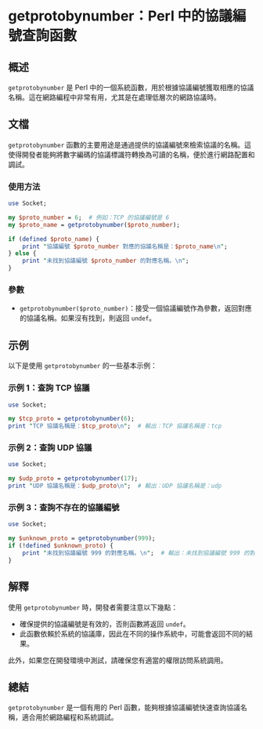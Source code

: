 <!--
Meta Description: # getprotobynumber：Perl 中的協議編號查詢函數 ## 概述 `getprotobynumber` 是 Perl 中的一個系統函數，用於根據協議編號獲取相應的協議名稱。這在網路編程中非常有用，尤其是在處理低層次的網路協議時。 ## 文檔 `getprotobynumber` 函數...
Meta Keywords: getprotobynumber, perl, proto_number, tcp, print
-->

# getprotobynumber：Perl 中的協議編號查詢函數

## 概述
`getprotobynumber` 是 Perl 中的一個系統函數，用於根據協議編號獲取相應的協議名稱。這在網路編程中非常有用，尤其是在處理低層次的網路協議時。

## 文檔
`getprotobynumber` 函數的主要用途是通過提供的協議編號來檢索協議的名稱。這使得開發者能夠將數字編碼的協議標識符轉換為可讀的名稱，便於進行網路配置和調試。

### 使用方法
```perl
use Socket;

my $proto_number = 6;  # 例如：TCP 的協議編號是 6
my $proto_name = getprotobynumber($proto_number);

if (defined $proto_name) {
    print "協議編號 $proto_number 對應的協議名稱是：$proto_name\n";
} else {
    print "未找到協議編號 $proto_number 的對應名稱。\n";
}
```

### 參數
- `getprotobynumber($proto_number)`：接受一個協議編號作為參數，返回對應的協議名稱。如果沒有找到，則返回 `undef`。

## 示例
以下是使用 `getprotobynumber` 的一些基本示例：

### 示例 1：查詢 TCP 協議
```perl
use Socket;

my $tcp_proto = getprotobynumber(6);
print "TCP 協議名稱是：$tcp_proto\n";  # 輸出：TCP 協議名稱是：tcp
```

### 示例 2：查詢 UDP 協議
```perl
use Socket;

my $udp_proto = getprotobynumber(17);
print "UDP 協議名稱是：$udp_proto\n";  # 輸出：UDP 協議名稱是：udp
```

### 示例 3：查詢不存在的協議編號
```perl
use Socket;

my $unknown_proto = getprotobynumber(999);
if (!defined $unknown_proto) {
    print "未找到協議編號 999 的對應名稱。\n";  # 輸出：未找到協議編號 999 的對應名稱。
}
```

## 解釋
使用 `getprotobynumber` 時，開發者需要注意以下幾點：
- 確保提供的協議編號是有效的，否則函數將返回 `undef`。
- 此函數依賴於系統的協議庫，因此在不同的操作系統中，可能會返回不同的結果。

此外，如果您在開發環境中測試，請確保您有適當的權限訪問系統調用。

## 總結
`getprotobynumber` 是一個有用的 Perl 函數，能夠根據協議編號快速查詢協議名稱，適合用於網路編程和系統調試。